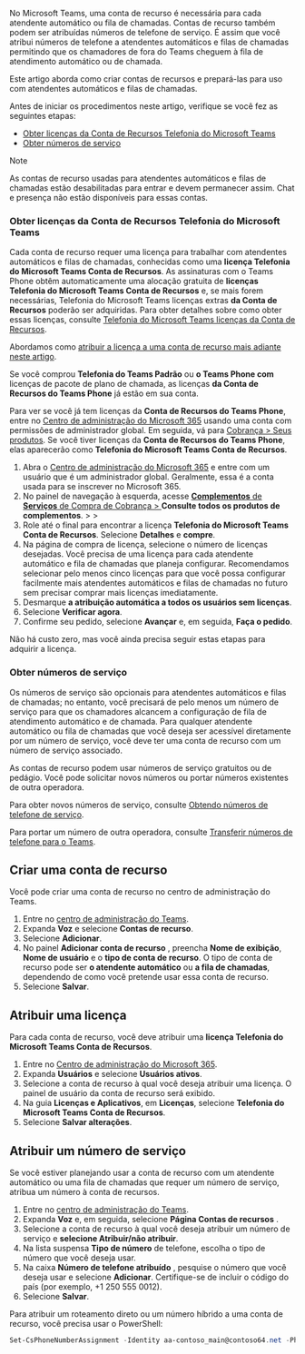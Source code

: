 No Microsoft Teams, uma conta de recurso é necessária para cada atendente automático ou fila de chamadas. Contas de recurso também podem ser atribuídas números de telefone de serviço. É assim que você atribui números de telefone a atendentes automáticos e filas de chamadas permitindo que os chamadores de fora do Teams cheguem à fila de atendimento automático ou de chamada.

Este artigo aborda como criar contas de recursos e prepará-las para uso com atendentes automáticos e filas de chamadas.

Antes de iniciar os procedimentos neste artigo, verifique se você fez as seguintes etapas:

- [Obter licenças da Conta de Recursos Telefonia do Microsoft Teams](#obtain-microsoft-teams-phone-resource-account-licenses)
- [Obter números de serviço](#obtain-service-numbers)

> [!NOTE]
> As contas de recurso usadas para atendentes automáticos e filas de chamadas estão desabilitadas para entrar e devem permanecer assim. Chat e presença não estão disponíveis para essas contas.

### <a name="obtain-microsoft-teams-phone-resource-account-licenses"></a>Obter licenças da Conta de Recursos Telefonia do Microsoft Teams

Cada conta de recurso requer uma licença para trabalhar com atendentes automáticos e filas de chamadas, conhecidas como uma **licença Telefonia do Microsoft Teams Conta de Recursos**. As assinaturas com o Teams Phone obtêm automaticamente uma alocação gratuita de **licenças Telefonia do Microsoft Teams Conta de Recursos** e, se mais forem necessárias, Telefonia do Microsoft Teams licenças extras **da Conta de Recursos** poderão ser adquiridas. Para obter detalhes sobre como obter essas licenças, consulte [Telefonia do Microsoft Teams licenças da Conta de Recursos](../teams-add-on-licensing/virtual-user.md).

Abordamos como [atribuir a licença a uma conta de recurso mais adiante neste artigo](#assign-a-license).

Se você comprou **Telefonia do Teams Padrão** ou **o Teams Phone com** licenças de pacote de plano de chamada, as licenças **da Conta de Recursos do Teams Phone** já estão em sua conta.

Para ver se você já tem licenças da **Conta de Recursos do Teams Phone**, entre no [Centro de administração do Microsoft 365](https://go.microsoft.com/fwlink/p/?linkid=2024339) usando uma conta com permissões de administrador global. Em seguida, vá para [Cobrança > Seus produtos](https://admin.microsoft.com/Adminportal/Home#/subscriptions). Se você tiver licenças da **Conta de Recursos do Teams Phone**, elas aparecerão como **Telefonia do Microsoft Teams Conta de Recursos**.

1. Abra o [Centro de administração do Microsoft 365](https://go.microsoft.com/fwlink/p/?linkid=2024339) e entre com um usuário que é um administrador global. Geralmente, essa é a conta usada para se inscrever no Microsoft 365.
2. No painel de navegação à esquerda, acesse [**Complementos** de **Serviços** de Compra de Cobrança  > ](https://admin.microsoft.com/Adminportal/Home#/catalog)**Consulte todos os produtos de complementos**. >  > 
3. Role até o final para encontrar a licença **Telefonia do Microsoft Teams Conta de Recursos**. Selecione **Detalhes** e **compre**.
4. Na página de compra de licença, selecione o número de licenças desejadas. Você precisa de uma licença para cada atendente automático e fila de chamadas que planeja configurar. Recomendamos selecionar pelo menos cinco licenças para que você possa configurar facilmente mais atendentes automáticos e filas de chamadas no futuro sem precisar comprar mais licenças imediatamente.
5. Desmarque **a atribuição automática a todos os usuários sem licenças**.
6. Selecione **Verificar agora**.
7. Confirme seu pedido, selecione **Avançar** e, em seguida, **Faça o pedido**.

Não há custo zero, mas você ainda precisa seguir estas etapas para adquirir a licença.

### <a name="obtain-service-numbers"></a>Obter números de serviço

Os números de serviço são opcionais para atendentes automáticos e filas de chamadas; no entanto, você precisará de pelo menos um número de serviço para que os chamadores alcancem a configuração de fila de atendimento automático e de chamada. Para qualquer atendente automático ou fila de chamadas que você deseja ser acessível diretamente por um número de serviço, você deve ter uma conta de recurso com um número de serviço associado.

As contas de recurso podem usar números de serviço gratuitos ou de pedágio. Você pode solicitar novos números ou portar números existentes de outra operadora.

Para obter novos números de serviço, consulte [Obtendo números de telefone de serviço](../getting-service-phone-numbers.md).

Para portar um número de outra operadora, consulte [Transferir números de telefone para o Teams](../phone-number-calling-plans/transfer-phone-numbers-to-teams.md).

## <a name="create-a-resource-account"></a>Criar uma conta de recurso

Você pode criar uma conta de recurso no centro de administração do Teams.

1. Entre no [centro de administração do Teams](https://go.microsoft.com/fwlink/p/?linkid=2066851). 
2. Expanda **Voz** e selecione **Contas de recurso**.
3. Selecione **Adicionar**.
4. No painel **Adicionar conta de recurso** , preencha **Nome de exibição**, **Nome de usuário** e o **tipo de conta de recurso**. O tipo de conta de recurso pode ser **o atendente automático** ou **a fila de chamadas**, dependendo de como você pretende usar essa conta de recurso.
5. Selecione **Salvar**.

## <a name="assign-a-license"></a>Atribuir uma licença

Para cada conta de recurso, você deve atribuir uma **licença Telefonia do Microsoft Teams Conta de Recursos**.

1. Entre no [Centro de administração do Microsoft 365](https://go.microsoft.com/fwlink/p/?linkid=2024339). 
2. Expanda **Usuários** e selecione **Usuários ativos**.
3. Selecione a conta de recurso à qual você deseja atribuir uma licença. O painel de usuário da conta de recurso será exibido.
4. Na guia **Licenças e Aplicativos**, em **Licenças**, selecione **Telefonia do Microsoft Teams Conta de Recursos**.
5. Selecione **Salvar alterações**.

## <a name="assign-a-service-number"></a>Atribuir um número de serviço

Se você estiver planejando usar a conta de recurso com um atendente automático ou uma fila de chamadas que requer um número de serviço, atribua um número à conta de recursos.

1. Entre no [centro de administração do Teams](https://go.microsoft.com/fwlink/p/?linkid=2066851).
2. Expanda **Voz** e, em seguida, selecione **Página Contas de recursos** .
3. Selecione a conta de recurso à qual você deseja atribuir um número de serviço e **selecione Atribuir/não atribuir**.
4. Na lista suspensa **Tipo de número** de telefone, escolha o tipo de número que você deseja usar.
5. Na caixa **Número de telefone atribuído** , pesquise o número que você deseja usar e selecione **Adicionar**. Certifique-se de incluir o código do país (por exemplo, +1 250 555 0012).
6. Selecione **Salvar**.

Para atribuir um roteamento direto ou um número híbrido a uma conta de recurso, você precisa usar o PowerShell:

```powershell
Set-CsPhoneNumberAssignment -Identity aa-contoso_main@contoso64.net -PhoneNumber +19295550150 -PhoneNumberType DirectRouting
```
